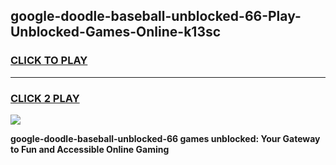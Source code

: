 
## google-doodle-baseball-unblocked-66-Play-Unblocked-Games-Online-k13sc
<h3>
<a href="https://premium76.site?title=google-doodle-baseball-unblocked-66&ref=25A">CLICK TO PLAY</a></h3>
<hr>

<h3>
<a href="https://premium76.site?title=google-doodle-baseball-unblocked-66&ref=25A">CLICK 2 PLAY</a>
  
</h3>

<a href="https://premium76.site?title=google-doodle-baseball-unblocked-66&ref=25A"><img src="https://clearcache.store/games.png"></a>


**google-doodle-baseball-unblocked-66 games unblocked: Your Gateway to Fun and Accessible Online Gaming**
